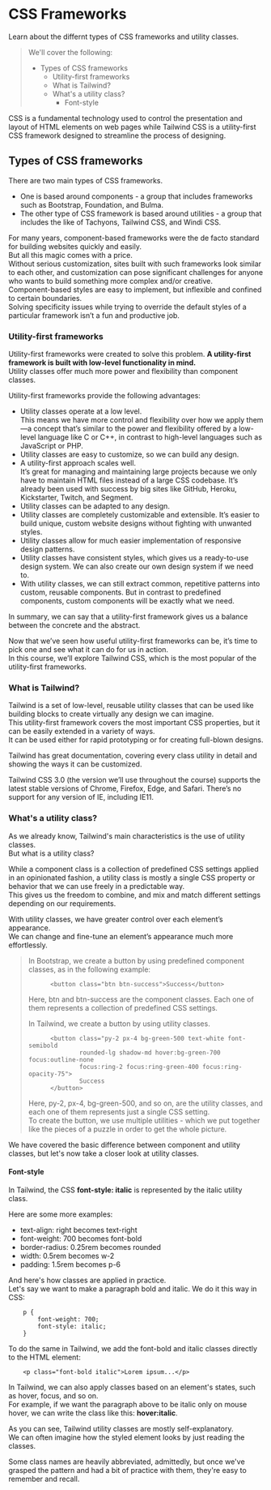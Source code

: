 # CSS Frameworks

Learn about the differnt types of CSS frameworks and utility classes.

> We'll cover the following:
>
> - Types of CSS frameworks
>   - Utility-first frameworks
>   - What is Tailwind?
>   - What's a utility class?
>     - Font-style

CSS is a fundamental technology used to control the presentation and layout of HTML elements on web pages while Tailwind CSS is a utility-first CSS framework designed to streamline the process of designing.

## Types of CSS frameworks

There are two main types of CSS frameworks.

- One is based around components - a group that includes frameworks such as Bootstrap, Foundation, and Bulma.
- The other type of CSS framework is based around utilities - a group that includes the like of Tachyons, Tailwind CSS, and Windi CSS.

For many years, component-based frameworks were the de facto standard for building websites quickly and easily.  
 But all this magic comes with a price.  
 Without serious customization, sites built with such frameworks look similar to each other, and customization can pose significant challenges for anyone who wants to build something more complex and/or creative.  
 Component-based styles are easy to implement, but inflexible and confined to certain boundaries.  
 Solving specificity issues while trying to override the default styles of a particular framework isn’t a fun and productive job.

### Utility-first frameworks

Utility-first frameworks were created to solve this problem. **A utility-first framework is built with low-level functionality in mind.**  
 Utility classes offer much more power and flexibility than component classes.

Utility-first frameworks provide the following advantages:

- Utility classes operate at a low level.  
   This means we have more control and flexibility over how we apply them—a concept that’s similar to the power and flexibility offered by a low-level language like C or C++, in contrast to high-level languages such as JavaScript or PHP.
- Utility classes are easy to customize, so we can build any design.
- A utility-first approach scales well.  
   It’s great for managing and maintaining large projects because we only have to maintain HTML files instead of a large CSS codebase. It’s already been used with success by big sites like GitHub, Heroku, Kickstarter, Twitch, and Segment.
- Utility classes can be adapted to any design.
- Utility classes are completely customizable and extensible. It’s easier to build unique, custom website designs without fighting with unwanted styles.
- Utility classes allow for much easier implementation of responsive design patterns.
- Utility classes have consistent styles, which gives us a ready-to-use design system. We can also create our own design system if we need to.
- With utility classes, we can still extract common, repetitive patterns into custom, reusable components. But in contrast to predefined components, custom components will be exactly what we need.

In summary, we can say that a utility-first framework gives us a balance between the concrete and the abstract.

Now that we’ve seen how useful utility-first frameworks can be, it’s time to pick one and see what it can do for us in action.  
 In this course, we’ll explore Tailwind CSS, which is the most popular of the utility-first frameworks.

### What is Tailwind?

Tailwind is a set of low-level, reusable utility classes that can be used like building blocks to create virtually any design we can imagine.  
 This utility-first framework covers the most important CSS properties, but it can be easily extended in a variety of ways.  
 It can be used either for rapid prototyping or for creating full-blown designs.

Tailwind has great documentation, covering every class utility in detail and showing the ways it can be customized.

Tailwind CSS 3.0 (the version we’ll use throughout the course) supports the latest stable versions of Chrome, Firefox, Edge, and Safari. There’s no support for any version of IE, including IE11.

### What's a utility class?

As we already know, Tailwind's main characteristics is the use of utility classes.  
 But what is a utility class?

While a component class is a collection of predefined CSS settings applied in an opinionated fashion, a utility class is mostly a single CSS property or behavior that we can use freely in a predictable way.  
 This gives us the freedom to combine, and mix and match different settings depending on our requirements.

With utility classes, we have greater control over each element’s appearance.  
 We can change and fine-tune an element’s appearance much more effortlessly.

> In Bootstrap, we create a button by using predefined component classes, as in the following example:
>
>           <button class="btn btn-success">Success</button>
>
> Here, btn and btn-success are the component classes. Each one of them represents a collection of predefined CSS settings.
>
> In Tailwind, we create a button by using utility classes.
>
>           <button class="py-2 px-4 bg-green-500 text-white font-semibold
>                   rounded-lg shadow-md hover:bg-green-700 focus:outline-none
>                   focus:ring-2 focus:ring-green-400 focus:ring-opacity-75">
>                   Success
>           </button>
>
> Here, py-2, px-4, bg-green-500, and so on, are the utility classes, and each one of them represents just a single CSS setting.  
>  To create the button, we use multiple utilities - which we put together like the pieces of a puzzle in order to get the whole picture.

We have covered the basic difference between component and utility classes, but let's now take a closer look at utility classes.

#### Font-style

In Tailwind, the CSS **font-style: italic** is represented by the italic utility class.

Here are some more examples:

- text-align: right becomes text-right
- font-weight: 700 becomes font-bold
- border-radius: 0.25rem becomes rounded
- width: 0.5rem becomes w-2
- padding: 1.5rem becomes p-6

And here's how classes are applied in practice.  
Let's say we want to make a paragraph bold and italic. We do it this way in CSS:

        p {
            font-weight: 700;
            font-style: italic;
        }

To do the same in Tailwind, we add the font-bold and italic classes directly to the HTML element:

        <p class="font-bold italic">Lorem ipsum...</p>

In Tailwind, we can also apply classes based on an element's states, such as hover, focus, and so on.  
 For example, if we want the paragraph above to be italic only on mouse hover, we can write the class like this: **hover:italic**.

As you can see, Tailwind utility classes are mostly self-explanatory.  
 We can often imagine how the styled element looks by just reading the classes.

Some class names are heavily abbreviated, admittedly, but once we've grasped the pattern and had a bit of practice with them, they're easy to remember and recall.
